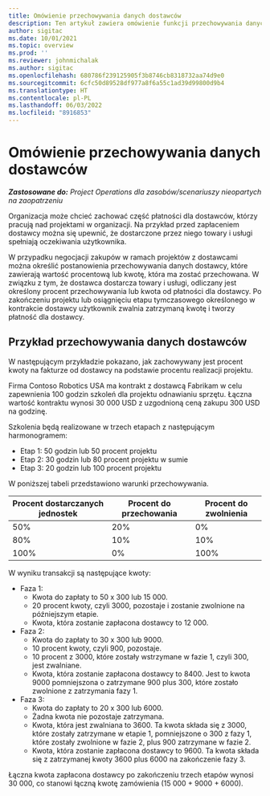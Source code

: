 ```yaml
---
title: Omówienie przechowywania danych dostawców
description: Ten artykuł zawiera omówienie funkcji przechowywania danych dostawców.
author: sigitac
ms.date: 10/01/2021
ms.topic: overview
ms.prod: ''
ms.reviewer: johnmichalak
ms.author: sigitac
ms.openlocfilehash: 680786f239125905f3b8746cb8318732aa74d9e0
ms.sourcegitcommit: 6cfc50d89528df977a8f6a55c1ad39d99800d9b4
ms.translationtype: HT
ms.contentlocale: pl-PL
ms.lasthandoff: 06/03/2022
ms.locfileid: "8916853"
---
```

# <a name="vendor-retention-overview"></a>Omówienie przechowywania danych dostawców

_**Zastosowane do:** Project Operations dla zasobów/scenariuszy nieopartych na zaopatrzeniu_

Organizacja może chcieć zachować część płatności dla dostawców, którzy pracują nad projektami w organizacji. Na przykład przed zapłaceniem dostawcy można się upewnić, że dostarczone przez niego towary i usługi spełniają oczekiwania użytkownika.

W przypadku negocjacji zakupów w ramach projektów z dostawcami można określić postanowienia przechowywania danych dostawcy, które zawierają wartość procentową lub kwotę, która ma zostać przechowana. W związku z tym, że dostawca dostarcza towary i usługi, odliczany jest określony procent przechowywania lub kwota od płatności dla dostawcy. Po zakończeniu projektu lub osiągnięciu etapu tymczasowego określonego w kontrakcie dostawcy użytkownik zwalnia zatrzymaną kwotę i tworzy płatność dla dostawcy.

## <a name="vendor-retention-example"></a>Przykład przechowywania danych dostawców

W następującym przykładzie pokazano, jak zachowywany jest procent kwoty na fakturze od dostawcy na podstawie procentu realizacji projektu.

Firma Contoso Robotics USA ma kontrakt z dostawcą Fabrikam w celu zapewnienia 100 godzin szkoleń dla projektu odnawianiu sprzętu. Łączna wartość kontraktu wynosi 30 000 USD z uzgodnioną ceną zakupu 300 USD na godzinę.

Szkolenia będą realizowane w trzech etapach z następującym harmonogramem:

- Etap 1: 50 godzin lub 50 procent projektu
- Etap 2: 30 godzin lub 80 procent projektu w sumie
- Etap 3: 20 godzin lub 100 procent projektu

W poniższej tabeli przedstawiono warunki przechowywania.

| **Procent dostarczanych jednostek** | **Procent do przechowania** | **Procent do zwolnienia** |
| --- | --- | --- |
| 50% | 20% | 0% |
| 80% | 10% | 10% |
| 100% | 0% | 100% |

W wyniku transakcji są następujące kwoty:

- Faza 1:
  - Kwota do zapłaty to 50 x 300 lub 15 000.
  - 20 procent kwoty, czyli 3000, pozostaje i zostanie zwolnione na późniejszym etapie.
  - Kwota, która zostanie zapłacona dostawcy to 12 000.
- Faza 2:
  - Kwota do zapłaty to 30 x 300 lub 9000.
  - 10 procent kwoty, czyli 900, pozostaje.
  - 10 procent z 3000, które zostały wstrzymane w fazie 1, czyli 300, jest zwalniane.
  - Kwota, która zostanie zapłacona dostawcy to 8400. Jest to kwota 9000 pomniejszona o zatrzymane 900 plus 300, które zostało zwolnione z zatrzymania fazy 1.
- Faza 3:
  - Kwota do zapłaty to 20 x 300 lub 6000.
  - Żadna kwota nie pozostaje zatrzymana.
  - Kwota, która jest zwalniana to 3600. Ta kwota składa się z 3000, które zostały zatrzymane w etapie 1, pomniejszone o 300 z fazy 1, które zostały zwolnione w fazie 2, plus 900 zatrzymane w fazie 2.
  - Kwota, która zostanie zapłacona dostawcy to 9600. Ta kwota składa się z zatrzymanej kwoty 3600 plus 6000 na zakończenie fazy 3.

Łączna kwota zapłacona dostawcy po zakończeniu trzech etapów wynosi 30 000, co stanowi łączną kwotę zamówienia (15 000 + 9000 + 6000).
